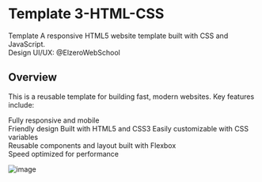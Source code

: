 # Template 3-HTML-CSS
Template A responsive HTML5 website template built with CSS and JavaScript. \
Design UI/UX: @ElzeroWebSchool

## Overview
This is a reusable template for building fast, modern websites. Key features include:

Fully responsive and mobile\
Friendly design Built with HTML5 and CSS3 Easily customizable with CSS variables \
Reusable components and layout built with Flexbox \
Speed optimized for performance




![image](https://github.com/babdellghani/Template3-HTML-CSS/assets/143917624/84861f07-20f5-465f-9018-72b48333d330)
